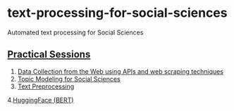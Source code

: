 # text-processing-for-social-sciences
Automated text processing for Social Sciences

## [Practical Sessions](https://github.com/ahurriyetoglu/text-processing-for-social-sciences/tree/main/practical_sessions)
1. [Data Collection from the Web using APIs and web scraping techniques](https://github.com/ahurriyetoglu/text-processing-for-social-sciences/blob/main/practical_sessions/1-Data_Collection/Practical_Session-Data_Collection.ipynb)
2. [Topic Modeling for Social Sciences](https://github.com/ahurriyetoglu/text-processing-for-social-sciences/tree/main/topic-models-ta-session)
3. [Text Preprocessing](https://github.com/ahurriyetoglu/text-processing-for-social-sciences/blob/main/practical_sessions/3-Text_Preprocessing/Practical_Session-Text_Preprocessing.ipynb)

4.[HuggingFace (BERT)](https://github.com/ahurriyetoglu/text-processing-for-social-sciences/tree/main/BERT-and-HF)
